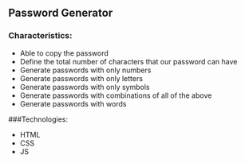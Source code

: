 ## Password Generator

### Characteristics:
* Able to copy the password
* Define the total number of characters that our password can have
* Generate passwords with only numbers
* Generate passwords with only letters
* Generate passwords with only symbols
* Generate passwords with combinations of all of the above
* Generate passwords with words

###Technologies:
* HTML
* CSS
* JS